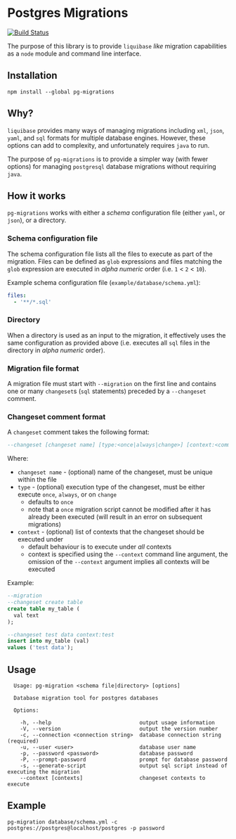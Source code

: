 # Postgres Migrations

[![Build Status](https://travis-ci.org/socsieng/pg-migrations.svg?branch=master)](https://travis-ci.org/socsieng/pg-migrations)

The purpose of this library is to provide `liquibase` *like* migration capabilities as a `node` module and command line interface.

## Installation

```
npm install --global pg-migrations
```

## Why?

`liquibase` provides many ways of managing migrations including `xml`, `json`, `yaml`, and `sql` formats for multiple database engines. However, these options can add to complexity, and unfortunately requires `java` to run.

The purpose of `pg-migrations` is to provide a simpler way (with fewer options) for managing `postgresql` database migrations without requiring `java`.

## How it works

`pg-migrations` works with either a *schema* configuration file (either `yaml`, or `json`), or a directory.

### Schema configuration file

The schema configuration file lists all the files to execute as part of the migration. Files can be defined as `glob` expressions and files matching the `glob` expression are executed in *alpha numeric* order (i.e. `1` < `2` < `10`).

Example schema configuration file (`example/database/schema.yml`):

```yaml
files:
  - '**/*.sql'
```

### Directory

When a directory is used as an input to the migration, it effectively uses the same configuration as provided above (i.e. executes all `sql` files in the directory in *alpha numeric* order).

### Migration file format

A migration file must start with `--migration` on the first line and contains one or many `changeset`s (`sql` statements) preceded by a `--changeset` comment.

### Changeset comment format

A `changeset` comment takes the following format:

```sql
--changeset [changeset name] [type:<once|always|change>] [context:<comma,separated,list>]
```

Where:

* `changeset name` - (optional) name of the changeset, must be unique within the file
* `type` - (optional) execution type of the changeset, must be either execute `once`, `always`, or on `change`
  * defaults to `once`
  * note that a `once` migration script cannot be modified after it has already been executed (will result in an error on subsequent migrations)
* `context` - (optional) list of contexts that the changeset should be executed under
  * default behaviour is to execute under *all* contexts
  * context is specified using the `--context` command line argument, the omission of the `--context` argument implies all contexts will be executed

Example:

```sql
--migration
--changeset create table
create table my_table (
  val text
);

--changeset test data context:test
insert into my_table (val)
values ('test data');
```

## Usage

```
  Usage: pg-migration <schema file|directory> [options]

  Database migration tool for postgres databases

  Options:

    -h, --help                            output usage information
    -V, --version                         output the version number
    -c, --connection <connection string>  database connection string (required)
    -u, --user <user>                     database user name
    -p, --password <password>             database password
    -P, --prompt-password                 prompt for database password
    -s, --generate-script                 output sql script instead of executing the migration
    --context [contexts]                  changeset contexts to execute
```

## Example

```
pg-migration database/schema.yml -c postgres://postgres@localhost/postgres -p password
```
